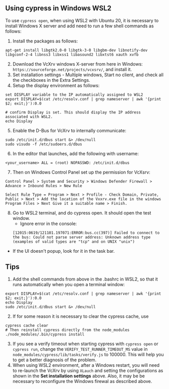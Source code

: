 
## Using cypress in Windows WSL2

To use `cypress open`, when using WSL2 with Ubuntu 20, it is necessary to install Windows X server and add need to run a few shell commands as follows:
1. Install the packages as follows:
```
apt-get install libgtk2.0-0 libgtk-3-0 libgbm-dev libnotify-dev libgconf-2-4 libnss3 libxss1 libasound2 libxtst6 xauth xvfb
```
2. Download the VcXrv windows X-server from here in Windows: `https://sourceforge.net/projects/vcxsrv/`, and install it.
3. Set installation settings - Multiple windows, Start no client, and check all the checkboxes in the Extra Settings.
4. Setup the display environment as follows:
```
set DISPLAY variable to the IP automatically assigned to WSL2
export DISPLAY=$(cat /etc/resolv.conf | grep nameserver | awk '{print $2; exit;}'):0.0

# confirm Display is set. This should display the IP address associated with WSL2.
echo Display
```
5. Enable the D-Bus for VcXrv to internally communicate:
```
sudo /etc/init.d/dbus start &> /dev/null
sudo visudo -f /etc/sudoers.d/dbus
```
6. In the editor that launches, add the following with username:
```
<your_username> ALL = (root) NOPASSWD: /etc/init.d/dbus
```
7. Then on Windows Control Panel set up the permission for VcXsrv:
```
Control Panel > System and Security > Windows Defender Firewall > Advance > Inbound Rules > New Rule

Select Rule Type = Program > Next > Profile - Check Domain, Private, Public > Next > Add the location of the Vxxrv.exe file in the windows
Program Files > Next Give it a suitable name > Finish.
```
8. Go to WSL2 terminal, and do cypress open. It should open the test window.
   - Ignore error in the console:
   ```
   [12015:0619/121101.197071:ERROR:bus.cc(397)] Failed to connect to the bus: Could not parse server address: Unknown address type (examples of valid types are "tcp" and on UNIX "unix")
   ```
  - If the UI doesn't popup, look for it in the task bar.

## Tips
1. Add the shell commands from above in the .bashrc in WSL2, so that it runs automatically when you open a terminal window:
```
export DISPLAY=$(cat /etc/resolv.conf | grep nameserver | awk '{print $2; exit;}'):0.0
echo Display
sudo /etc/init.d/dbus start &> /dev/null
```
2. If for some reason it is necessary to clear the cypress cache, use
```
cypress cache clear
# Then reinstall cypress directly from the node_modules
./node_modules/.bin/cypress install
```
3. If you see a verify timeout when starting cypress with `cypress open` or `cypress run`, change the `VERIFY_TEST_RUNNER_TIMEOUT_MS` value in `node_modules/cypress/lib/tasks/verify.js` to 100000. This will help you to get a better diagnosis of the problem.
4. When using WSL2 environment, after a Windows restart, you will need to re-launch the VcXrv by using `XLauch` and setting the configurations as shown in the **Set installation settings** above.
Also, it may be be necessary to reconfigure the Windows firewal as described above.
